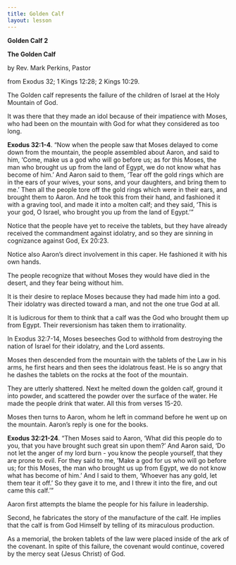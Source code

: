 ```yaml
---
title: Golden Calf
layout: lesson
---
```



**Golden Calf 2**

**The Golden Calf**

by Rev. Mark Perkins, Pastor

from Exodus 32; 1 Kings 12:28; 2 Kings 10:29.

The Golden calf represents the failure of the children of Israel at the
Holy Mountain of God.

It was there that they made an idol because of their impatience with
Moses, who had been on the mountain with God for what they considered as
too long.

**Exodus 32:1-4**. “Now when the people saw that Moses delayed to come
down from the mountain, the people assembled about Aaron, and said to
him, ‘Come, make us a god who will go before us; as for this Moses, the
man who brought us up from the land of Egypt, we do not know what has
become of him.’ And Aaron said to them, ‘Tear off the gold rings which
are in the ears of your wives, your sons, and your daughters, and bring
them to me.’ Then all the people tore off the gold rings which were in
their ears, and brought them to Aaron. And he took this from their hand,
and fashioned it with a graving tool, and made it into a molten calf;
and they said, ‘This is your god, O Israel, who brought you up from the
land of Egypt.’”

Notice that the people have yet to receive the tablets, but they have
already received the commandment against idolatry, and so they are
sinning in cognizance against God, Ex 20:23.

Notice also Aaron’s direct involvement in this caper. He fashioned it
with his own hands.

The people recognize that without Moses they would have died in the
desert, and they fear being without him.

It is their desire to replace Moses because they had made him into a
god. Their idolatry was directed toward a man, and not the one true God
at all.

It is ludicrous for them to think that a calf was the God who brought
them up from Egypt. Their reversionism has taken them to irrationality.

In Exodus 32:7-14, Moses beseeches God to withhold from destroying the
nation of Israel for their idolatry, and the Lord assents.

Moses then descended from the mountain with the tablets of the Law in
his arms, he first hears and then sees the idolatrous feast. He is so
angry that he dashes the tablets on the rocks at the foot of the
mountain.

They are utterly shattered. Next he melted down the golden calf, ground
it into powder, and scattered the powder over the surface of the water.
He made the people drink that water. All this from verses 15-20.

Moses then turns to Aaron, whom he left in command before he went up on
the mountain. Aaron’s reply is one for the books.

**Exodus 32:21-24**. “Then Moses said to Aaron, ‘What did this people do
to you, that you have brought such great sin upon them?’ And Aaron said,
‘Do not let the anger of my lord burn - you know the people yourself,
that they are prone to evil. For they said to me, ’Make a god for us who
will go before us; for this Moses, the man who brought us up from Egypt,
we do not know what has become of him.’ And I said to them, ‘Whoever has
any gold, let them tear it off.’ So they gave it to me, and I threw it
into the fire, and out came this calf.’”

Aaron first attempts the blame the people for his failure in leadership.

Second, he fabricates the story of the manufacture of the calf. He
implies that the calf is from God Himself by telling of its miraculous
production.

As a memorial, the broken tablets of the law were placed inside of the
ark of the covenant. In spite of this failure, the covenant would
continue, covered by the mercy seat (Jesus Christ) of God.


